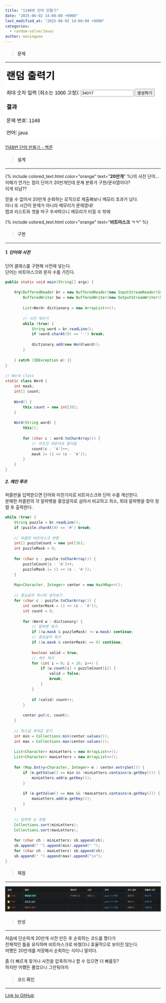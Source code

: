 ```yaml
---
title: "1148번 단어 만들기"
date: "2025-06-02 14:00:00 +0900"
last_modified_at: "2025-06-02 14:00:00 +0900"
categories: 
  - random-solve/Java/
author: movingwoo
---
```

> #### 문제  
---  
  
![img01](/assets/images/posts/random-solve/Java/2025-06-02-1148/img01.jpg)  
  
[1148번 단어 만들기 - 백준](https://www.acmicpc.net/problem/1148)  
  
> #### 설계  
---  
  
{% include colored_text.html color="orange" text="**20만개**" %}의 사전 단어...  
이해가 안가는 점이 단어가 20만개인데 문제 분류가 구현/문자열이다?  
이게 되남??  
  
믿을 수 없어서 20만개 순회하는 로직으로 제출해보니 메모리 초과가 났다.  
아니 또 시간이 문제가 아니라 메모리가 문제였네!  
맵과 리스트와 셋을 마구 쑤셔박으니 메모리가 터질 수 밖에  
  
{% include colored_text.html color="orange" text="**비트마스크 ㄱㄱ**" %}  
  
> #### 구현  
---  
  
##### 1. 단어와 사전  
  
단어 클래스를 구현해 사전에 넣는다.  
단어는 비트마스크와 문자 수를 가진다.  
  
```java
public static void main(String[] args) {
    	
	try(BufferedReader br = new BufferedReader(new InputStreamReader(System.in));
		BufferedWriter bw = new BufferedWriter(new OutputStreamWriter(System.out))){
		
		List<Word> dictionary = new ArrayList<>();
		
		// 사전 채우기
		while (true) {
			String word = br.readLine();
			if (word.charAt(0) == '-') break;

			dictionary.add(new Word(word));
		}
		
	} catch (IOException e) {}
}

// Word class
static class Word {
	int mask;
	int[] count;

	Word() {
		this.count = new int[26];
	}

	Word(String word) {
		this();
		
		for (char c : word.toCharArray()) {
			// 무조건 대문자로 들어옴
			count[c - 'A']++;
			mask |= (1 << (c - 'A'));
		}
	}
}
```
  
##### 2. 메인 루프  
  
퍼즐판을 입력받으면 단어와 마찬가지로 비트마스크와 단어 수를 계산한다.  
분해한 퍼즐판의 각 알파벳을 중앙글자로 삼아서 비교하고 최소, 최대 알파벳을 찾아 정렬 후 출력한다.  
  
```java
while (true) {
	String puzzle = br.readLine();
	if (puzzle.charAt(0) == '#') break;

	// 퍼즐판 비트마스크 변환
	int[] puzzleCount = new int[26];
	int puzzleMask = 0;
	
	for (char c : puzzle.toCharArray()) {
		puzzleCount[c - 'A']++;
		puzzleMask |= (1 << (c - 'A'));
	}

	Map<Character, Integer> center = new HashMap<>();

	// 중심글자 하나씩 넣어보기
	for (char c : puzzle.toCharArray()) {
		int centerMask = (1 << (c - 'A'));
		int count = 0;

		for (Word w : dictionary) {
			// 알파벳 체크
			if ((w.mask & puzzleMask) != w.mask) continue;
			// 중심글자 체크
			if ((w.mask & centerMask) == 0) continue;

			boolean valid = true;
			// 개수 체크
			for (int i = 0; i < 26; i++) {
				if (w.count[i] > puzzleCount[i]) {
					valid = false;
					break;
				}
			}

			if (valid) count++;
		}

		center.put(c, count);
	}

	// 최소값 최대값 찾기
	int min = Collections.min(center.values());
	int max = Collections.max(center.values());

	List<Character> minLetters = new ArrayList<>();
	List<Character> maxLetters = new ArrayList<>();

	for (Map.Entry<Character, Integer> e : center.entrySet()) {
		if (e.getValue() == min && !minLetters.contains(e.getKey())) {
			minLetters.add(e.getKey());
		}

		if (e.getValue() == max && !maxLetters.contains(e.getKey())) {
			maxLetters.add(e.getKey());
		}
	}

	// 알파벳 순 정렬
	Collections.sort(minLetters);
	Collections.sort(maxLetters);

	for (char ch : minLetters) sb.append(ch);
	sb.append(" ").append(min).append(" ");
	for (char ch : maxLetters) sb.append(ch);
	sb.append(" ").append(max).append("\n");
}
```
  
> #### 채점  
---  
  
![img02](/assets/images/posts/random-solve/Java/2025-06-02-1148/img02.jpg)  
  
> #### 반성  
---  
  
처음에 단순하게 20만개 사전 만든 후 순회하는 코드를 짰다가  
전체적인 틀을 유지하며 비트마스크로 바꿨더니 효율적으로 보이진 않는다.  
어쨌든 20만개를 저장해서 순회하는 식이니 말이다.  
  
좀 더 빠르게 찾거나 사전을 압축하거나 할 수 있으면 더 빠를듯?  
하지만 어쨌든 풀었으니 그만둬야지  
  
> #### 코드 확인   
---  
  
[Link to GitHub](https://raw.githubusercontent.com/movingwoo/movingwoo-snippets/refs/heads/main/random-solve/Java/2025-06-02-1148.java)


